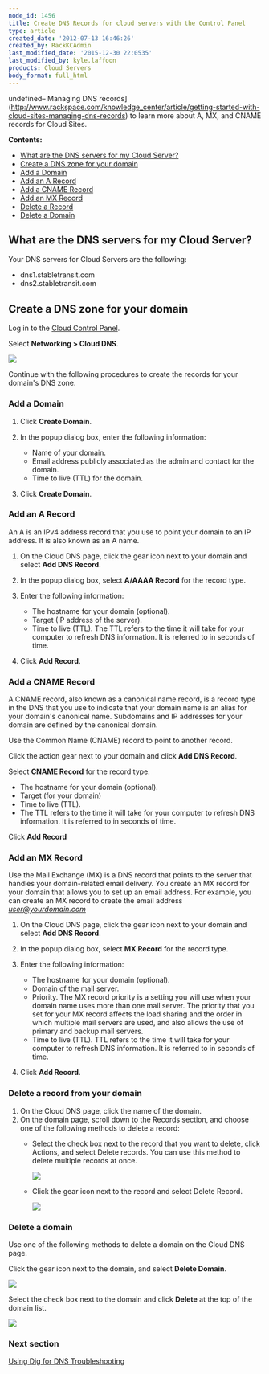 ```yaml
---
node_id: 1456
title: Create DNS Records for cloud servers with the Control Panel
type: article
created_date: '2012-07-13 16:46:26'
created_by: RackKCAdmin
last_modified_date: '2015-12-30 22:0535'
last_modified_by: kyle.laffoon
products: Cloud Servers
body_format: full_html
---
```


undefined&ndash;
Managing DNS
records](http://www.rackspace.com/knowledge_center/article/getting-started-with-cloud-sites-managing-dns-records)
to learn more about A, MX, and CNAME records for Cloud Sites.

**Contents:**

-   [What are the DNS servers for my Cloud Server?](#H)
-   [Create a DNS zone for your domain](#A)
-   [Add a Domain](#B)
-   [Add an A Record](#C)
-   [Add a CNAME Record](#D)
-   [Add an MX Record](#E)
-   [Delete a Record](#F)
-   [Delete a Domain](#G)

What are the DNS servers for my Cloud Server?
---------------------------------------------

Your DNS servers for Cloud Servers are the following:

-   dns1.stabletransit.com
-   dns2.stabletransit.com

Create a DNS zone for your domain
---------------------------------

Log in to the [Cloud Control Panel](https://mycloud.rackspace.com).

Select **Networking \> Cloud DNS**.

![](/knowledge_center/sites/default/files/field/image/Screen%20Shot%202015-01-16%20at%201.12.55%20PM.png)

Continue with the following procedures to create the records for your
domain's DNS zone.

### Add a Domain

1.  Click **Create Domain**.
2.  In the popup dialog box, enter the following information:
    -   Name of your domain.
    -   Email address publicly associated as the admin and contact for
        the domain.
    -   Time to live (TTL) for the domain.

3.  Click **Create Domain**.

### Add an A Record

An A is an IPv4 address record that you use to point your domain to an
IP address. It is also known as an A name.

1.  On the Cloud DNS page, click the gear icon next to your domain and
    select **Add DNS Record**.
2.  In the popup dialog box, select **A/AAAA Record** for the record
    type.
3.  Enter the following information:
    -   The hostname for your domain (optional).
    -   Target (IP address of the server).
    -   Time to live (TTL). The TTL refers to the time it will take for
        your computer to refresh DNS information. It is referred to in
        seconds of time.

4.  Click **Add Record**.

### Add a CNAME Record

A CNAME record, also known as a canonical name record, is a record type
in the DNS that you use to indicate that your domain name is an alias
for your domain's canonical name. Subdomains and IP addresses for your
domain are defined by the canonical domain.

Use the Common Name (CNAME) record to point to another record.

Click the action gear next to your domain and click **Add DNS Record**.

Select **CNAME Record** for the record type.

-   The hostname for your domain (optional).
-   Target (for your domain)
-   Time to live (TTL).
-   The TTL refers to the time it will take for your computer to refresh
    DNS information. It is referred to in seconds of time.

Click **Add Record**

### Add an MX Record

Use the Mail Exchange (MX) is a DNS record that points to the server
that handles your domain-related email delivery. You create an MX record
for your domain that allows you to set up an email address. For example,
you can create an MX record to create the email address
*user@yourdomain.com*

1.  On the Cloud DNS page, click the gear icon next to your domain and
    select **Add DNS Record**.
2.  In the popup dialog box, select **MX Record** for the record type.
3.  Enter the following information:
    -   The hostname for your domain (optional).
    -   Domain of the mail server.
    -   Priority. The MX record priority is a setting you will use when
        your domain name uses more than one mail server. The priority
        that you set for your MX record affects the load sharing and the
        order in which multiple mail servers are used, and also allows
        the use of primary and backup mail servers.
    -   Time to live (TTL). TTL refers to the time it will take for your
        computer to refresh DNS information. It is referred to in
        seconds of time.

4.  Click **Add Record**.

### Delete a record from your domain

1.  On the Cloud DNS page, click the name of the domain.
2.  On the domain page, scroll down to the Records section, and choose
    one of the following methods to delete a record:
    -   Select the check box next to the record that you want to delete,
        click Actions, and select Delete records. You can use this
        method to delete multiple records at once.

        ![](/knowledge_center/sites/default/files/field/image/Screen%20Shot%202015-01-16%20at%205.29.36%20PM.png)

    -   Click the gear icon next to the record and select Delete Record.

        ![](/knowledge_center/sites/default/files/field/image/Screen%20Shot%202015-01-16%20at%203.27.52%20PM_0.png)

### Delete a domain

Use one of the following methods to delete a domain on the Cloud DNS
page.

Click the gear icon next to the domain, and select **Delete Domain**.

![](/knowledge_center/sites/default/files/field/image/Screen%20Shot%202015-01-16%20at%205.13.13%20PM.png)

Select the check box next to the domain and click **Delete** at the top
of the domain list.

![](/knowledge_center/sites/default/files/field/image/Screen%20Shot%202015-01-16%20at%205.12.52%20PM.png)

 

### Next section

[Using Dig for DNS
Troubleshooting](http://www.rackspace.com/knowledge_center/article/rackspace-cloud-essentials-using-dig-for-dns-verification-and-troubleshooting)

